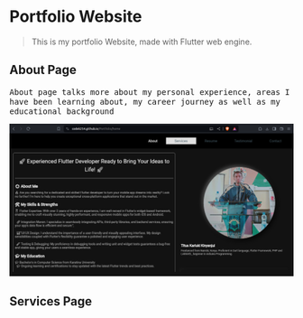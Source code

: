 # Portfolio Website

> This is my portfolio Website, made with Flutter web engine.

## About Page
<samp>About page talks more about my personal experience, areas I have been learning about, my career journey as well as my educational background</samp>

<img src="/assets/images/home_page.png">

## Services Page